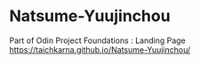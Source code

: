# Natsume-Yuujinchou
Part of Odin Project Foundations : Landing Page
https://taichkarna.github.io/Natsume-Yuujinchou/
